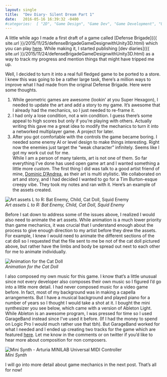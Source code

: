 ```yaml
---
layout: single
title:  "Dev Diary- Silent Dream Part 1"
date:   2016-05-16 16:39:32 -0400 
#categories:  [ "2D", "Game Design", "Game Dev", "Game Development", "Unity", "Unity3D", "Video Games" ]
---
```


A little while ago I made a first draft of a game called [Defense Brigade]({{ site.url }}/2015/11/25/defenseBrigadeGameDesignwithUnity3D.html) which you can play [here](http://defensebrigade.azurewebsites.net/). While making it, I started publishing [dev diaries]({{ site.url }}/2015/11/24/defenseBrigadeGameDesignwithUnity3D.html) as a way to track my progress and mention things that might have tripped me up.

Well, I decided to turn it into a real full fledged game to be ported to a store. I knew this was going to be a rather large task, there’s a million ways to improve what I had made from the original Defense Brigade. Here were some thoughts.

1. While geometric games are awesome (lookin’ at you Super Hexagon), I needed to update the art and add a story to my game. It’s awesome that I already had the mechanics, so I just needed to re-frame it.
2. I had only a lose condition, not a win condition. I guess there’s some appeal to high scores but only if you’re playing with others. Actually writing this gave me a great idea to modify the mechanics to turn it into a networked multiplayer game. A project for later.
3. After you got comfortable with the controls the game became boring. I needed some enemy AI or level design to make things interesting. Right now the enemies just target the “weak character” infinitely.
Seems like I got my work cut out for me. <br />
While I am a person of many talents, art is not one of them. So far everything I’ve done has used open game art and I wanted something a little more custom. The first thing I did was talk to a good artist friend of mine, [Dominic D’Andrea](http://deadbirdart.weebly.com/), as their art is multi stylistic. We collaborated on art and story, and I had decided I wanted to go for a Tim Burton-esque creepy vibe. They took my notes and ran with it. Here’s an example of the assets created.

![Art assets L to R: Bat Enemy, Child, Cat Doll, Squid Enemy](http://i0.wp.com/deadbirdart.weebly.com/uploads/7/9/1/0/79109740/7081426_orig.jpg)
<em style="display: block;">Art assets L to R: Bat Enemy, Child, Cat Doll, Squid Enemy</em>

Before I sat down to address some of the issues above, I realized I would also need to animate the art assets. While animation is a much lower priority than game mechanics, it was crucial that I understand enough about the process to give enough direction to my artist before they drew the assets. For example, I knew I would need to animate the different sections of the cat doll so I requested that the file sent to me be not of the cat doll pictured above, but rather have the limbs and body be spread out next to each other for me to animate individually.

![Animation for the Cat Doll](http://i0.wp.com/adinashanholtz.com/wp-content/uploads/2016/05/Screenshot-69.png)
<em style="display: block;">Animation for the Cat Doll</em>

I also composed my own music for this game. I know that’s a little unusual since not every developer also composes their own music so I figured I’d go into a little more detail. I had never composed music for a video game before. In fact, most of my background was in making a capella arrangements. But I have a musical background and played piano for a number of years so I thought I would take a shot at it. I bought the mini synthesizer you see below, which came with a version of Ableton Light. While Ableton is an awesome program, I was pressed for time so I used GarageBand instead since I’ve used it before. (If I had the money to spend on Logic Pro I would much rather use that tbh). But GarageBand worked for what I needed and I ended up creating two tracks for the game which are featured [here](https://soundcloud.com/adina-shanholtz/sets/silent-dream-ost). Let me know in the comments or on twitter if you’d like to hear more about composition for non composers.

![Mini Synth - Arturia MINILAB Universal MIDI Controller](http://i0.wp.com/adinashanholtz.com/wp-content/uploads/2016/05/CgVLFowWIAABZgd.jpg) 
<em style="display: block;">Mini Synth</em>

I will go into more detail about game mechanics in the next post.
That’s all for now!

